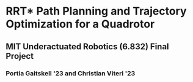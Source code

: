 # RRT* Path Planning and Trajectory Optimization for a Quadrotor
## MIT Underactuated Robotics (6.832) Final Project
### Portia Gaitskell '23 and Christian Viteri '23
